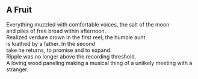 A Fruit
-------
Everything muzzled with comfortable voices, the salt of the moon  
and piles of free bread within afternoon.  
Realized verdure crown in the first reel, the humble aunt  
is loathed by a father. In the second  
take he returns, to promise and to expand.  
Ripple was no longer above the recording threshold.  
A loving wood paneling making a musical thing of a unlikely meeting with a stranger.  
